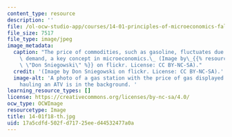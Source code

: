 ```yaml
---
content_type: resource
description: ''
file: /ol-ocw-studio-app/courses/14-01-principles-of-microeconomics-fall-2018/17a5cdfd502fd71725eed44532477a0a_14-01f18-th.jpg
file_size: 7517
file_type: image/jpeg
image_metadata:
  caption: "The price of commodities, such as gasoline, fluctuates due to supply and\
    \ demand, a key concept in microeconomics.\_ (Image by\_{{% resource_link \"7f0e14d5-f148-4f1e-9d5c-6395fb0b18e7\"\
    \ \"Don Sniegowski\" %}} on flickr. License: CC BY-NC-SA)."
  credit: '(Image by Don Sniegowski on flickr. License: CC BY-NC-SA).'
  image-alt: 'A photo of a gas station with the price of gas displayed. A pickup truck
    hauling an ATV is in the background. '
learning_resource_types: []
license: https://creativecommons.org/licenses/by-nc-sa/4.0/
ocw_type: OCWImage
resourcetype: Image
title: 14-01f18-th.jpg
uid: 17a5cdfd-502f-d717-25ee-d44532477a0a
---
```

